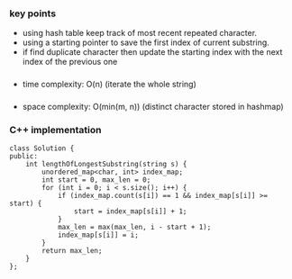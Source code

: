 ### key points
- using hash table keep track of most recent repeated character.
- using a starting pointer to save the first index of current substring.
- if find duplicate character then update the starting index with the next index of the previous one

### 
- time complexity: O(n) (iterate the whole string)
### 
- space complexity: O(min(m, n)) (distinct character stored in hashmap)

### C++ implementation

```
class Solution {
public:
    int lengthOfLongestSubstring(string s) {
        unordered_map<char, int> index_map;
        int start = 0, max_len = 0;
        for (int i = 0; i < s.size(); i++) {
            if (index_map.count(s[i]) == 1 && index_map[s[i]] >= start) {
                start = index_map[s[i]] + 1;
            }
            max_len = max(max_len, i - start + 1);
            index_map[s[i]] = i;
        }
        return max_len;
    }
};

```

